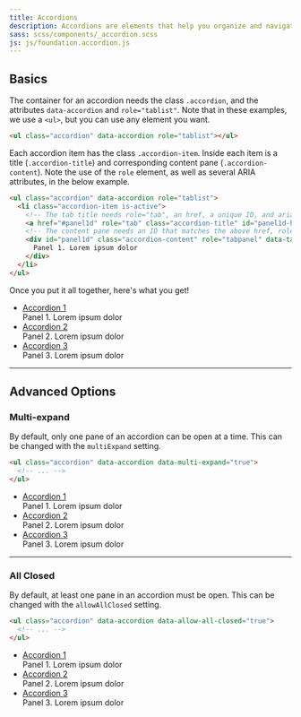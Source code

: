```yaml
---
title: Accordions
description: Accordions are elements that help you organize and navigate multiple documents in a single container. They can be used for switching between items in the container.
sass: scss/components/_accordion.scss
js: js/foundation.accordion.js
---
```


## Basics

The container for an accordion needs the class `.accordion`, and the attributes `data-accordion` and `role="tablist"`. Note that in these examples, we use a `<ul>`, but you can use any element you want.

```html
<ul class="accordion" data-accordion role="tablist"></ul>
```

Each accordion item has the class `.accordion-item`. Inside each item is a title (`.accordion-title`) and corresponding content pane (`.accordion-content`). Note the use of the `role` element, as well as several ARIA attributes, in the below example.

```html
<ul class="accordion" data-accordion role="tablist">
  <li class="accordion-item is-active">
    <!-- The tab title needs role="tab", an href, a unique ID, and aria-controls. -->
    <a href="#panel1d" role="tab" class="accordion-title" id="panel1d-heading" aria-controls="panel1d">Accordion 1</a>
    <!-- The content pane needs an ID that matches the above href, role="tabpanel", data-tab-content, and aria-labelledby. -->
    <div id="panel1d" class="accordion-content" role="tabpanel" data-tab-content aria-labelledby="panel1d-heading">
      Panel 1. Lorem ipsum dolor
    </div>
  </li>
</ul>
```

Once you put it all together, here's what you get!

<ul class="accordion" data-accordion role="tablist">
  <li class="accordion-item is-active">
    <a href="#panel1d" role="tab" class="accordion-title" id="panel1d-heading" aria-controls="panel1d">Accordion 1</a>
    <div id="panel1d" class="accordion-content" role="tabpanel" data-tab-content aria-labelledby="panel1d-heading">
      Panel 1. Lorem ipsum dolor
    </div>
  </li>
  <li class="accordion-item">
    <a href="#panel2d"  role="tab" class="accordion-title" id="panel2d-heading" aria-controls="panel2d">Accordion 2</a>
    <div id="panel2d" class="accordion-content" role="tabpanel" data-tab-content aria-labelledby="panel2d-heading">
      Panel 2. Lorem ipsum dolor
    </div>
  </li>
  <li class="accordion-item">
    <a href="#panel3d" role="tab" class="accordion-title" id="panel3d-heading" aria-controls="panel3d">Accordion 3</a>
    <div id="panel3d" class="accordion-content" role="tabpanel" data-tab-content aria-labelledby="panel3d-heading">
      Panel 3. Lorem ipsum dolor
    </div>
  </li>
</ul>

---

## Advanced Options

### Multi-expand

By default, only one pane of an accordion can be open at a time. This can be changed with the `multiExpand` setting.

```html
<ul class="accordion" data-accordion data-multi-expand="true">
  <!-- ... -->
</ul>
```

<ul class="accordion" data-accordion data-multi-expand="true" role="tablist">
  <li class="accordion-item is-active">
    <a href="#panel1d" role="tab" class="accordion-title" id="panel1d-heading" aria-controls="panel1d">Accordion 1</a>
    <div id="panel1d" class="accordion-content" role="tabpanel" data-tab-content aria-labelledby="panel1d-heading">
      Panel 1. Lorem ipsum dolor
    </div>
  </li>
  <li class="accordion-item">
    <a href="#panel2d"  role="tab" class="accordion-title" id="panel2d-heading" aria-controls="panel2d">Accordion 2</a>
    <div id="panel2d" class="accordion-content" role="tabpanel" data-tab-content aria-labelledby="panel2d-heading">
      Panel 2. Lorem ipsum dolor
    </div>
  </li>
  <li class="accordion-item">
    <a href="#panel3d" role="tab" class="accordion-title" id="panel3d-heading" aria-controls="panel3d">Accordion 3</a>
    <div id="panel3d" class="accordion-content" role="tabpanel" data-tab-content aria-labelledby="panel3d-heading">
      Panel 3. Lorem ipsum dolor
    </div>
  </li>
</ul>

---

### All Closed

By default, at least one pane in an accordion must be open. This can be changed with the `allowAllClosed` setting.

```html
<ul class="accordion" data-accordion data-allow-all-closed="true">
  <!-- ... -->
</ul>
```

<ul class="accordion" data-accordion data-allow-all-closed="true" role="tablist">
  <li class="accordion-item is-active">
    <a href="#panel1d" role="tab" class="accordion-title" id="panel1d-heading" aria-controls="panel1d">Accordion 1</a>
    <div id="panel1d" class="accordion-content" role="tabpanel" data-tab-content aria-labelledby="panel1d-heading">
      Panel 1. Lorem ipsum dolor
    </div>
  </li>
  <li class="accordion-item">
    <a href="#panel2d"  role="tab" class="accordion-title" id="panel2d-heading" aria-controls="panel2d">Accordion 2</a>
    <div id="panel2d" class="accordion-content" role="tabpanel" data-tab-content aria-labelledby="panel2d-heading">
      Panel 2. Lorem ipsum dolor
    </div>
  </li>
  <li class="accordion-item">
    <a href="#panel3d" role="tab" class="accordion-title" id="panel3d-heading" aria-controls="panel3d">Accordion 3</a>
    <div id="panel3d" class="accordion-content" role="tabpanel" data-tab-content aria-labelledby="panel3d-heading">
      Panel 3. Lorem ipsum dolor
    </div>
  </li>
</ul>
